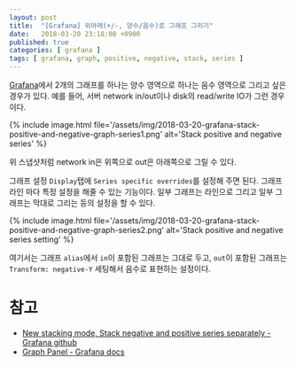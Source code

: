```yaml
---
layout: post
title:  "[Grafana] 위아래(+/-, 양수/음수)로 그래프 그리기"
date:   2018-03-20 23:18:00 +0900
published: true
categories: [ grafana ]
tags: [ grafana, graph, positive, negative, stack, series ]
---
```


[Grafana](https://grafana.com/)에서 2개의 그래프를 하나는 양수 영역으로 하나는 음수 영역으로 그리고 싶은 경우가 있다. 예를 들어, 서버 network in/out이나 disk의 read/write IO가 그런 경우이다.

{% include image.html file='/assets/img/2018-03-20-grafana-stack-positive-and-negative-graph-series1.png' alt='Stack positive and negative series' %}

위 스냅샷처럼 network in은 위쪽으로 out은 아래쪽으로 그릴 수 있다.

그래프 설정 `Display`탭에 `Series specific overrides`를 설정해 주면 된다. 그래프 라인 마다 특정 설정을 해줄 수 있는 기능이다. 일부 그래프는 라인으로 그리고 일부 그래프는 막대로 그리는 등의 설정을 할 수 있다.

{% include image.html file='/assets/img/2018-03-20-grafana-stack-positive-and-negative-graph-series2.png' alt='Stack positive and negative series setting' %}

여기서는 그래프 `alias`에서 `in`이 포함된 그래프는 그대로 두고, `out`이 포함된 그래프는 `Transform: negative-Y` 세팅해서 음수로 표현하는 설정이다.


# 참고

- [New stacking mode, Stack negative and positive series separately - Grafana github](https://github.com/grafana/grafana/issues/1360)
- [Graph Panel - Grafana docs](http://docs.grafana.org/features/panels/graph/)
